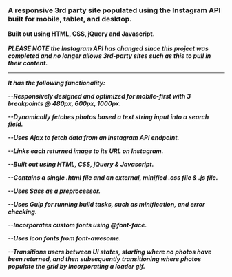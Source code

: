 <b><h3>A responsive 3rd party site populated using the Instagram API built for mobile, tablet, and desktop.</h3>Built out using HTML, CSS, jQuery and Javascript.</b><br>
<br>
<b><i>PLEASE NOTE the Instagram API has changed since this project was completed and no longer allows 3rd-party sites such as this to pull in their content.<i><b>
<hr>
<b>It has the following functionality:</b><br>

 --Responsively designed and optimized for mobile-first with 3 breakpoints @ 480px, 600px, 1000px.<br>

--Dynamically fetches photos based a text string input into a search field.<br>

--Uses Ajax to fetch data from an Instagram API endpoint.<br>

--Links each returned image to its URL on Instagram.<br>

--Built out using HTML, CSS, jQuery & Javascript.<br>

--Contains a single .html file and an external, minified .css file & .js file.<br>

--Uses Sass as a preprocessor.<br>

--Uses Gulp for running build tasks, such as minification, and error checking.<br>

--Incorporates custom fonts using @font-face.<br>

--Uses icon fonts from font-awesome.<br>

--Transitions users between UI states, starting where no photos have been returned, and then subsequently transitioning where photos populate the grid by incorporating a loader gif. <br>

